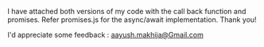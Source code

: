 I have attached both versions of my code with the call back function and promises.
Refer promises.js for the async/await implementation. Thank you!

I'd appreciate some feedback : aayush.makhija@Gmail.com
